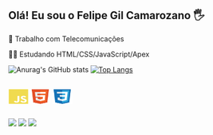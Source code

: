 ## Olá! Eu sou o Felipe Gil Camarozano 🖐

💼 Trabalho com Telecomunicações

👨‍🎓 Estudando HTML/CSS/JavaScript/Apex

![Anurag's GitHub stats](https://github-readme-stats.vercel.app/api?username=felipe-gil&show_icons=true&theme=tokyonight)
[![Top Langs](https://github-readme-stats.vercel.app/api/top-langs/?username=felipe-gil&hide_progress=true)](https://github.com/anuraghazra/github-readme-stats)
<div style="display: inline_block"><br>
  <img align="center" alt="Felipe-Js" height="30" width="40" src="https://raw.githubusercontent.com/devicons/devicon/master/icons/javascript/javascript-plain.svg">
  <img align="center" alt="Felipe-HTML" height="30" width="40" src="https://raw.githubusercontent.com/devicons/devicon/master/icons/html5/html5-original.svg">
  <img align="center" alt="Felipe-CSS" height="30" width="40" src="https://raw.githubusercontent.com/devicons/devicon/master/icons/css3/css3-original.svg">
  
</div>

##

<div>
<a href="https://www.linkedin.com/in/felipe-gil-camarozano-0a78a9229/" target="_blank"><img src="https://img.shields.io/badge/-LinkedIn-%230077B5?style=for-the-badge&logo=linkedin&logoColor=white" target="_blank"></a> 
  <a href="[https://www.instagram.com/felipegil86/]" target="_blank"><img src="https://img.shields.io/badge/-Instagram-%23E4405F?style=for-the-badge&logo=instagram&logoColor=white" target="_blank"></a>
  <a href = "mailto:felipegil_86@hotmail.com"><img src="https://img.shields.io/badge/-Hotmail-%23333?style=for-the-badge&logo=gmail&logoColor=white" target="_blank"></a>
</div>
  

 
          
